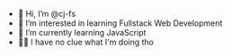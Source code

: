 - 👋 Hi, I’m @cj-fs
- 👀 I’m interested in learning Fullstack Web Development
- 🌱 I’m currently learning JavaScript
- 🐱‍👤 I have no clue what I'm doing tho

<!---
cj-fs/cj-fs is a ✨ special ✨ repository because its `README.md` (this file) appears on your GitHub profile.
You can click the Preview link to take a look at your changes.
--->
